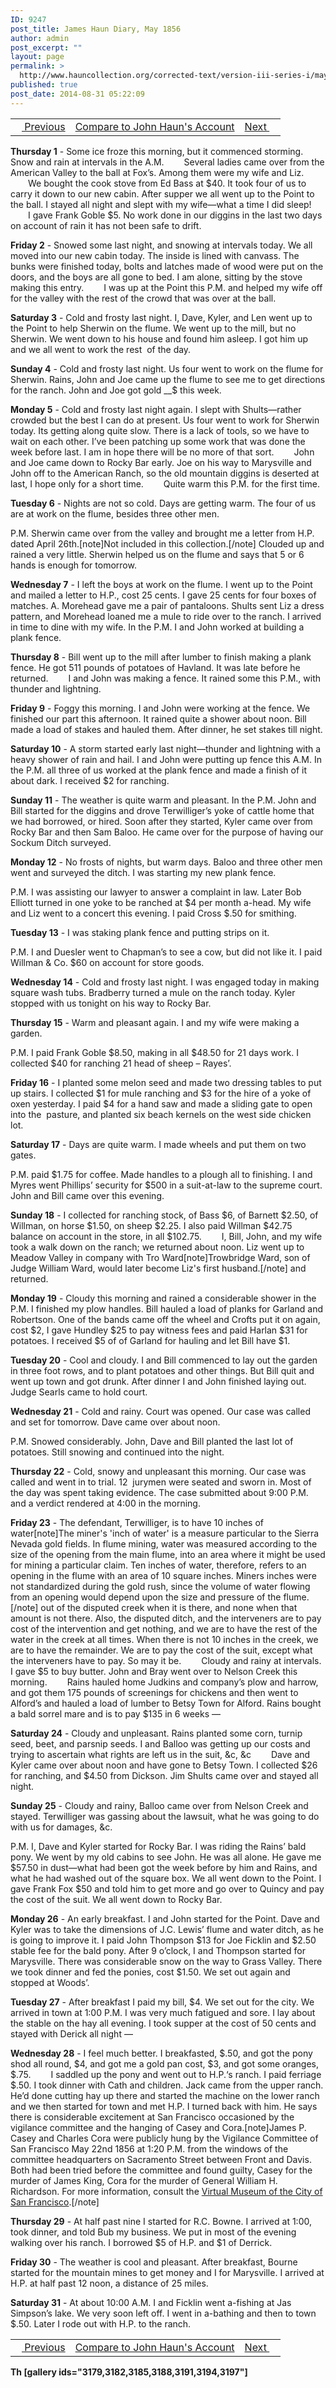 ```yaml
---
ID: 9247
post_title: James Haun Diary, May 1856
author: admin
post_excerpt: ""
layout: page
permalink: >
  http://www.hauncollection.org/corrected-text/version-iii-series-i/may-1856/
published: true
post_date: 2014-08-31 05:22:09
---
```

<table style="width: 100%;" align="center">
<tbody>
<tr>
<td style="text align: right;"><a title="April 1856" href="http://www.hauncollection.org/version-3/version-iii-series-i/april-1856/"><img src="https://lh3.googleusercontent.com/-EFJpxxNiPNw/VqgtWBCZrMI/AAAAAAAAAFU/WfY4lPFWWkg/s800-Ic42/Soeb-Plain-Arrows-8-10px.png" alt="" width="10" height="10" /> Previous</a></td>
<td style="text-align: center;"><a title="John Haun May 1856" href="http://www.hauncollection.org/version-3/version-iii-series-i/may-1856-2/">Compare to John Haun's Account</a></td>
<td style="text-align: right;"><a title="June 1856" href="http://www.hauncollection.org/version-3/version-iii-series-i/june-1856/">Next <img src="https://lh3.googleusercontent.com/-67k0cYlpXHw/VqgtWKz1MXI/AAAAAAAAAFU/k9PW_Piyurk/s800-Ic42/Soeb-Plain-Arrows-5-10px.png" alt="" width="10" height="10" /></a></td>
</tr>
</tbody>
</table>
<strong>Thursday 1</strong> - Some ice froze this morning, but it commenced storming. Snow and rain at intervals in the A.M.
<span style="margin-left: 28px;">Several ladies came over from the American Valley to the ball at Fox’s. Among them were my wife and Liz.</span>
<span style="margin-left: 28px;">We bought the cook stove from Ed Bass at $40. It took four of us to carry it down to our new cabin. After supper we all went up to the Point to the ball. I stayed all night and slept with my wife—what a time I did sleep!</span>
<span style="margin-left: 28px;">I gave Frank Goble $5. No work done in our diggins in the last two days on account of rain it has not been safe to drift.</span>

<strong>Friday 2</strong> - Snowed some last night, and snowing at intervals today. We all moved into our new cabin today. The inside is lined with canvass. The bunks were finished today, bolts and latches made of wood were put on the doors, and the boys are all gone to bed. I am alone, sitting by the stove making this entry.
<span style="margin-left: 28px;">I was up at the Point this P.M. and helped my wife off for the valley with the rest of the crowd that was over at the ball.</span>

<strong>Saturday 3</strong> - Cold and frosty last night. I, Dave, Kyler, and Len went up to the Point to help Sherwin on the flume. We went up to the mill, but no Sherwin. We went down to his house and found him asleep. I got him up and we all went to work the rest  of the day.

<strong>Sunday 4</strong> - Cold and frosty last night. Us four went to work on the flume for Sherwin. Rains, John and Joe came up the flume to see me to get directions for the ranch. John and Joe got gold __$ this week.

<strong>Monday 5</strong> - Cold and frosty last night again. I slept with Shults—rather crowded but the best I can do at present. Us four went to work for Sherwin today. Its getting along quite slow. There is a lack of tools, so we have to wait on each other. I’ve been patching up some work that was done the week before last. I am in hope there will be no more of that sort.
<span style="margin-left: 28px;">John and Joe came down to Rocky Bar early. Joe on his way to Marysville and John off to the American Ranch, so the old mountain diggins is deserted at last, I hope only for a short time.</span>
<span style="margin-left: 28px;">Quite warm this P.M. for the first time.</span>

<strong>Tuesday 6</strong> - Nights are not so cold. Days are getting warm. The four of us are at work on the flume, besides three other men.

P.M. Sherwin came over from the valley and brought me a letter from H.P. dated April 26th.[note]Not included in this collection.[/note] Clouded up and rained a very little. Sherwin helped us on the flume and says that 5 or 6 hands is enough for tomorrow.

<strong>Wednesday 7</strong> - I left the boys at work on the flume. I went up to the Point and mailed a letter to H.P., cost 25 cents. I gave 25 cents for four boxes of matches. A. Morehead gave me a pair of pantaloons. Shults sent Liz a dress pattern, and Morehead loaned me a mule to ride over to the ranch. I arrived in time to dine with my wife. In the P.M. I and John worked at building a plank fence.

<strong>Thursday 8</strong> - Bill went up to the mill after lumber to finish making a plank fence. He got 511 pounds of potatoes of Havland. It was late before he returned.
<span style="margin-left: 28px;">I and John was making a fence. It rained some this P.M., with thunder and lightning.</span>

<strong>Friday 9</strong> - Foggy this morning. I and John were working at the fence. We finished our part this afternoon. It rained quite a shower about noon. Bill made a load of stakes and hauled them. After dinner, he set stakes till night.

<strong>Saturday 10</strong> - A storm started early last night—thunder and lightning with a heavy shower of rain and hail. I and John were putting up fence this A.M. In the P.M. all three of us worked at the plank fence and made a finish of it about dark. I received $2 for ranching.

<strong>Sunday 11</strong> - The weather is quite warm and pleasant. In the P.M. John and Bill started for the diggins and drove Terwilliger’s yoke of cattle home that we had borrowed, or hired. Soon after they started, Kyler came over from Rocky Bar and then Sam Baloo. He came over for the purpose of having our Sockum Ditch surveyed.

<strong>Monday 12</strong> - No frosts of nights, but warm days. Baloo and three other men went and surveyed the ditch. I was starting my new plank fence.

P.M. I was assisting our lawyer to answer a complaint in law. Later Bob Elliott turned in one yoke to be ranched at $4 per month a-head. My wife and Liz went to a concert this evening.
I paid Cross $.50 for smithing.

<strong>Tuesday 13</strong> - I was staking plank fence and putting strips on it.

P.M. I and Duesler went to Chapman’s to see a cow, but did not like it. I paid Willman &amp; Co. $60 on account for store goods.

<strong>Wednesday 14</strong> - Cold and frosty last night. I was engaged today in making square wash tubs. Bradberry turned a mule on the ranch today. Kyler stopped with us tonight on his way to Rocky Bar.

<strong>Thursday 15</strong> - Warm and pleasant again. I and my wife were making a garden.

P.M. I paid Frank Goble $8.50, making in all $48.50 for 21 days work. I collected $40 for ranching 21 head of sheep – Rayes’.

<strong>Friday 16</strong> - I planted some melon seed and made two dressing tables to put up stairs. I collected $1 for mule ranching and $3 for the hire of a yoke of oxen yesterday. I paid $4 for a hand saw and made a sliding gate to open into the  pasture, and planted six beach kernels on the west side chicken lot.

<strong>Saturday 17</strong> - Days are quite warm. I made wheels and put them on two gates.

P.M. paid $1.75 for coffee. Made handles to a plough all to finishing. I and Myres went Phillips’ security for $500 in a suit-at-law to the supreme court. John and Bill came over this evening.

<strong>Sunday 18</strong> - I collected for ranching stock, of Bass $6, of Barnett $2.50, of Willman, on horse $1.50, on sheep $2.25. I also paid Willman $42.75 balance on account in the store, in all $102.75.
<span style="margin-left: 28px;">I, Bill, John, and my wife took a walk down on the ranch; we returned about noon. Liz went up to Meadow Valley in company with Tro Ward[note]Trowbridge Ward, son of Judge William Ward, would later become Liz's first husband.[/note] and returned.</span>

<strong>Monday 19</strong> - Cloudy this morning and rained a considerable shower in the P.M. I finished my plow handles. Bill hauled a load of planks for Garland and Robertson. One of the bands came off the wheel and Crofts put it on again, cost $2, I gave Hundley $25 to pay witness fees and paid Harlan $31 for potatoes. I received $5 of of Garland for hauling and let Bill have $1.

<strong>Tuesday 20</strong> - Cool and cloudy. I and Bill commenced to lay out the garden in three foot rows, and to plant potatoes and other things. But Bill quit and went up town and got drunk. After dinner I and John finished laying out. Judge Searls came to hold court.

<strong>Wednesday 21</strong> - Cold and rainy. Court was opened. Our case was called and set for tomorrow. Dave came over about noon.

P.M. Snowed considerably. John, Dave and Bill planted the last lot of potatoes. Still snowing and continued into the night.

<strong>Thursday 22</strong> - Cold, snowy and unpleasant this morning. Our case was called and went in to trial. 12  jurymen were seated and sworn in. Most of the day was spent taking evidence. The case submitted about 9:00 P.M. and a verdict rendered at 4:00 in the morning.

<strong>Friday 23</strong> - The defendant, Terwilliger, is to have 10 inches of water[note]The miner's 'inch of water' is a measure particular to the Sierra Nevada gold fields. In flume mining, water was measured according to the size of the opening from the main flume, into an area where it might be used for mining a particular claim. Ten inches of water, therefore, refers to an opening in the flume with an area of 10 square inches. Miners inches were not standardized during the gold rush, since the volume of water flowing from an opening would depend upon the size and pressure of the flume.[/note] out of the disputed creek when it is there, and none when that amount is not there. Also, the disputed ditch, and the interveners are to pay cost of the intervention and get nothing, and we are to have the rest of the water in the creek at all times. When there is not 10 inches in the creek, we are to have the remainder. We are to pay the cost of the suit, except what the interveners have to pay. So may it be.
<span style="margin-left: 28px;">Cloudy and rainy at intervals. I gave $5 to buy butter. John and Bray went over to Nelson Creek this morning.</span>
<span style="margin-left: 28px;">Rains hauled home Judkins and company’s plow and harrow, and got them 175 pounds of screenings for chickens and then went to Alford’s and hauled a load of lumber to Betsy Town for Alford. Rains bought a bald sorrel mare and is to pay $135 in 6 weeks —</span>

<strong>Saturday 24</strong> - Cloudy and unpleasant. Rains planted some corn, turnip seed, beet, and parsnip seeds. I and Balloo was getting up our costs and trying to ascertain what rights are left us in the suit, &amp;c, &amp;c
<span style="margin-left: 28px;">Dave and Kyler came over about noon and have gone to Betsy Town. I collected $26 for ranching, and $4.50 from Dickson. Jim Shults came over and stayed all night.</span>

<strong>Sunday 25</strong> - Cloudy and rainy, Balloo came over from Nelson Creek and stayed. Terwilliger was gassing about the lawsuit, what he was going to do with us for damages, &amp;c.

P.M. I, Dave and Kyler started for Rocky Bar. I was riding the Rains’ bald pony. We went by my old cabins to see John. He was all alone. He gave me $57.50 in dust—what had been got the week before by him and Rains, and what he had washed out of the square box. We all went down to the Point. I gave Frank Fox $50 and told him to get more and go over to Quincy and pay the cost of the suit. We all went down to Rocky Bar.

<strong>Monday 26</strong> - An early breakfast. I and John started for the Point. Dave and Kyler was to take the dimensions of J.C. Lewis’ flume and water ditch, as he is going to improve it. I paid John Thompson $13 for Joe Ficklin and $2.50 stable fee for the bald pony. After 9 o’clock, I and Thompson started for Marysville. There was considerable snow on the way to Grass Valley. There we took dinner and fed the ponies, cost $1.50. We set out again and stopped at Woods’.

<strong>Tuesday 27</strong> - After breakfast I paid my bill, $4. We set out for the city. We arrived in town at 1:00 P.M. I was very much fatigued and sore. I lay about the stable on the hay all evening. I took supper at the cost of 50 cents and stayed with Derick all night —

<strong>Wednesday 28</strong> - I feel much better. I breakfasted, $.50, and got the pony shod all round, $4, and got me a gold pan cost, $3, and got some oranges, $.75.
<span style="margin-left: 28px;">I saddled up the pony and went out to H.P.‘s ranch. I paid ferriage $.50. I took dinner with Cath and children. Jack came from the upper ranch. He’d done cutting hay up there and started the machine on the lower ranch and we then started for town and met H.P. I turned back with him. He says there is considerable excitement at San Francisco occasioned by the vigilance committee and the hanging of Casey and Cora.[note]James P. Casey and Charles Cora were publicly hung by the Vigilance Committee of San Francisco May 22nd 1856 at 1:20 P.M. from the windows of the committee headquarters on Sacramento Street between Front and Davis. Both had been tried before the committee and found guilty, Casey for the murder of James King, Cora for the murder of General William H. Richardson. For more information, consult the <a href="http://www.sfmuseum.org/hist6/hang.html" target="_blank" rel="noopener noreferrer">Virtual Museum of the City of San Francisco</a>.[/note]</span>

<strong>Thursday 29</strong> - At half past nine I started for R.C. Bowne. I arrived at 1:00, took dinner, and told Bub my business. We put in most of the evening walking over his ranch. I borrowed $5 of H.P. and $1 of Derrick.

<strong>Friday 30</strong> - The weather is cool and pleasant. After breakfast, Bourne started for the mountain mines to get money and I for Marysville. I arrived at H.P. at half past 12 noon, a distance of 25 miles.

<strong>Saturday 31</strong> - At about 10:00 A.M. I and Ficklin went a-fishing at Jas Simpson’s lake. We very soon left off. I went in a-bathing and then to town $.50. Later I rode out with H.P. to the ranch.
<table style="width: 100%;" align="center">
<tbody>
<tr>
<td style="text align: right;"><a title="April 1856" href="http://www.hauncollection.org/version-3/version-iii-series-i/april-1856/"><img src="https://lh3.googleusercontent.com/-EFJpxxNiPNw/VqgtWBCZrMI/AAAAAAAAAFU/WfY4lPFWWkg/s800-Ic42/Soeb-Plain-Arrows-8-10px.png" alt="" width="10" height="10" /> Previous</a></td>
<td style="text-align: center;"><a title="John Haun May 1856" href="http://www.hauncollection.org/version-3/version-iii-series-i/may-1856-2/">Compare to John Haun's Account</a></td>
<td style="text-align: right;"><a title="June 1856" href="http://www.hauncollection.org/version-3/version-iii-series-i/june-1856/">Next <img src="https://lh3.googleusercontent.com/-67k0cYlpXHw/VqgtWKz1MXI/AAAAAAAAAFU/k9PW_Piyurk/s800-Ic42/Soeb-Plain-Arrows-5-10px.png" alt="" width="10" height="10" /></a></td>
</tr>
</tbody>
</table>
<strong>Th
[gallery ids="3179,3182,3185,3188,3191,3194,3197"]